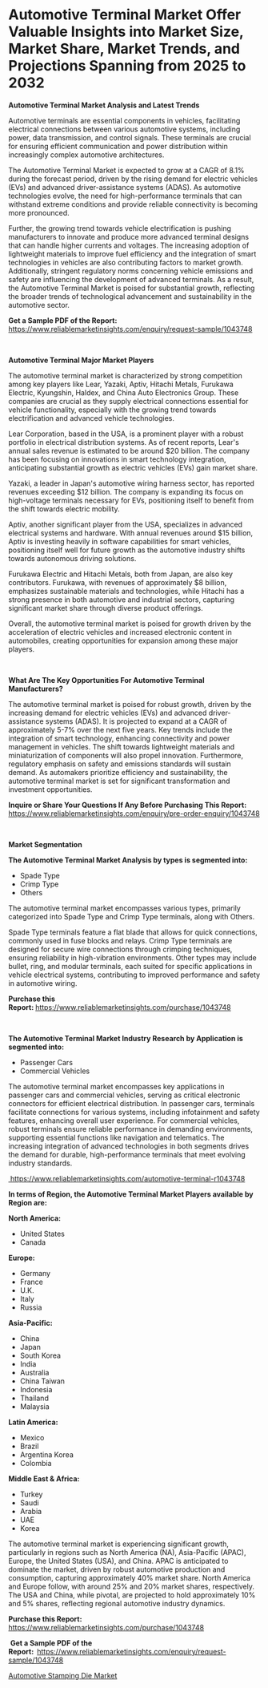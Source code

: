 <p><h1>Automotive Terminal Market Offer Valuable Insights into Market Size, Market Share, Market Trends, and Projections Spanning from 2025 to 2032</h1></p><p><strong>Automotive Terminal Market Analysis and Latest Trends</strong></p>
<p><p>Automotive terminals are essential components in vehicles, facilitating electrical connections between various automotive systems, including power, data transmission, and control signals. These terminals are crucial for ensuring efficient communication and power distribution within increasingly complex automotive architectures. </p><p>The Automotive Terminal Market is expected to grow at a CAGR of 8.1% during the forecast period, driven by the rising demand for electric vehicles (EVs) and advanced driver-assistance systems (ADAS). As automotive technologies evolve, the need for high-performance terminals that can withstand extreme conditions and provide reliable connectivity is becoming more pronounced. </p><p>Further, the growing trend towards vehicle electrification is pushing manufacturers to innovate and produce more advanced terminal designs that can handle higher currents and voltages. The increasing adoption of lightweight materials to improve fuel efficiency and the integration of smart technologies in vehicles are also contributing factors to market growth. Additionally, stringent regulatory norms concerning vehicle emissions and safety are influencing the development of advanced terminals. As a result, the Automotive Terminal Market is poised for substantial growth, reflecting the broader trends of technological advancement and sustainability in the automotive sector.</p></p>
<p><strong>Get a Sample PDF of the Report:&nbsp;</strong> <a href="https://www.reliablemarketinsights.com/enquiry/request-sample/1043748?utm_campaign=2240&utm_medium=2&utm_source=Github&utm_content=ia&utm_term=30032025&utm_id=automotive-terminal">https://www.reliablemarketinsights.com/enquiry/request-sample/1043748</a></p>
<p>&nbsp;</p>
<p><strong>Automotive Terminal Major Market Players</strong></p>
<p><p>The automotive terminal market is characterized by strong competition among key players like Lear, Yazaki, Aptiv, Hitachi Metals, Furukawa Electric, Kyungshin, Haldex, and China Auto Electronics Group. These companies are crucial as they supply electrical connections essential for vehicle functionality, especially with the growing trend towards electrification and advanced vehicle technologies.</p><p>Lear Corporation, based in the USA, is a prominent player with a robust portfolio in electrical distribution systems. As of recent reports, Lear's annual sales revenue is estimated to be around $20 billion. The company has been focusing on innovations in smart technology integration, anticipating substantial growth as electric vehicles (EVs) gain market share.</p><p>Yazaki, a leader in Japan's automotive wiring harness sector, has reported revenues exceeding $12 billion. The company is expanding its focus on high-voltage terminals necessary for EVs, positioning itself to benefit from the shift towards electric mobility.</p><p>Aptiv, another significant player from the USA, specializes in advanced electrical systems and hardware. With annual revenues around $15 billion, Aptiv is investing heavily in software capabilities for smart vehicles, positioning itself well for future growth as the automotive industry shifts towards autonomous driving solutions.</p><p>Furukawa Electric and Hitachi Metals, both from Japan, are also key contributors. Furukawa, with revenues of approximately $8 billion, emphasizes sustainable materials and technologies, while Hitachi has a strong presence in both automotive and industrial sectors, capturing significant market share through diverse product offerings.</p><p>Overall, the automotive terminal market is poised for growth driven by the acceleration of electric vehicles and increased electronic content in automobiles, creating opportunities for expansion among these major players.</p></p>
<p>&nbsp;</p>
<p><strong>What Are The Key Opportunities For Automotive Terminal Manufacturers?</strong></p>
<p><p>The automotive terminal market is poised for robust growth, driven by the increasing demand for electric vehicles (EVs) and advanced driver-assistance systems (ADAS). It is projected to expand at a CAGR of approximately 5-7% over the next five years. Key trends include the integration of smart technology, enhancing connectivity and power management in vehicles. The shift towards lightweight materials and miniaturization of components will also propel innovation. Furthermore, regulatory emphasis on safety and emissions standards will sustain demand. As automakers prioritize efficiency and sustainability, the automotive terminal market is set for significant transformation and investment opportunities.</p></p>
<p><strong>Inquire or Share Your Questions If Any Before Purchasing This Report:</strong> <a href="https://www.reliablemarketinsights.com/enquiry/pre-order-enquiry/1043748?utm_campaign=2240&utm_medium=2&utm_source=Github&utm_content=ia&utm_term=30032025&utm_id=automotive-terminal">https://www.reliablemarketinsights.com/enquiry/pre-order-enquiry/1043748</a></p>
<p>&nbsp;</p>
<p><strong>Market Segmentation</strong></p>
<p><strong>The Automotive Terminal Market Analysis by types is segmented into:</strong></p>
<p><ul><li>Spade Type</li><li>Crimp Type</li><li>Others</li></ul></p>
<p><p>The automotive terminal market encompasses various types, primarily categorized into Spade Type and Crimp Type terminals, along with Others. </p><p>Spade Type terminals feature a flat blade that allows for quick connections, commonly used in fuse blocks and relays. Crimp Type terminals are designed for secure wire connections through crimping techniques, ensuring reliability in high-vibration environments. Other types may include bullet, ring, and modular terminals, each suited for specific applications in vehicle electrical systems, contributing to improved performance and safety in automotive wiring.</p></p>
<p><strong>Purchase this Report:&nbsp;</strong><a href="https://www.reliablemarketinsights.com/purchase/1043748?utm_campaign=2240&utm_medium=2&utm_source=Github&utm_content=ia&utm_term=30032025&utm_id=automotive-terminal">https://www.reliablemarketinsights.com/purchase/1043748</a></p>
<p>&nbsp;</p>
<p><strong>The Automotive Terminal Market Industry Research by Application is segmented into:</strong></p>
<p><ul><li>Passenger Cars</li><li>Commercial Vehicles</li></ul></p>
<p><p>The automotive terminal market encompasses key applications in passenger cars and commercial vehicles, serving as critical electronic connectors for efficient electrical distribution. In passenger cars, terminals facilitate connections for various systems, including infotainment and safety features, enhancing overall user experience. For commercial vehicles, robust terminals ensure reliable performance in demanding environments, supporting essential functions like navigation and telematics. The increasing integration of advanced technologies in both segments drives the demand for durable, high-performance terminals that meet evolving industry standards.</p></p>
<p><a href="https://www.reliablemarketinsights.com/automotive-terminal-r1043748?utm_campaign=2240&utm_medium=2&utm_source=Github&utm_content=ia&utm_term=30032025&utm_id=automotive-terminal">&nbsp;https://www.reliablemarketinsights.com/automotive-terminal-r1043748</a></p>
<p><strong>In terms of Region, the Automotive Terminal Market Players available by Region are:</strong></p>
<p>
    <p> <strong> North America: </strong>
        <ul>
            <li>United States</li>
            <li>Canada</li>
        </ul>
        </p> 
    <p> <strong> Europe: </strong>
        <ul>
            <li>Germany</li>
            <li>France</li>
            <li>U.K.</li>
            <li>Italy</li>
            <li>Russia</li>
        </ul>
        </p> 
    <p> <strong> Asia-Pacific: </strong>
        <ul>
            <li>China</li>
            <li>Japan</li>
            <li>South Korea</li>
            <li>India</li>
            <li>Australia</li>
            <li>China Taiwan</li>
            <li>Indonesia</li>
            <li>Thailand</li>
            <li>Malaysia</li>
        </ul>
        </p> 
    <p> <strong> Latin America: </strong>
        <ul>
            <li>Mexico</li>
            <li>Brazil</li>
            <li>Argentina Korea</li>
            <li>Colombia</li>
        </ul>
        </p> 
    <p> <strong> Middle East & Africa: </strong>
        <ul>
            <li>Turkey</li>
            <li>Saudi</li>
            <li>Arabia</li>
            <li>UAE</li>
            <li>Korea</li>
        </ul>
    </p>
    </p>
<p><p>The automotive terminal market is experiencing significant growth, particularly in regions such as North America (NA), Asia-Pacific (APAC), Europe, the United States (USA), and China. APAC is anticipated to dominate the market, driven by robust automotive production and consumption, capturing approximately 40% market share. North America and Europe follow, with around 25% and 20% market shares, respectively. The USA and China, while pivotal, are projected to hold approximately 10% and 5% shares, reflecting regional automotive industry dynamics.</p></p>
<p><strong>Purchase this Report: </strong><a href="https://www.reliablemarketinsights.com/purchase/1043748?utm_campaign=2240&utm_medium=2&utm_source=Github&utm_content=ia&utm_term=30032025&utm_id=automotive-terminal">https://www.reliablemarketinsights.com/purchase/1043748</a></p>
<p>&nbsp;<strong>Get a Sample PDF of the Report:&nbsp;&nbsp;</strong><a href="https://www.reliablemarketinsights.com/enquiry/request-sample/1043748?utm_campaign=2240&utm_medium=2&utm_source=Github&utm_content=ia&utm_term=30032025&utm_id=automotive-terminal">https://www.reliablemarketinsights.com/enquiry/request-sample/1043748</a></p>
<p><strong></strong></p>
<p><p><a href="https://github.com/stillsfloria19981/Market-Research-Report-List-1/blob/main/automotive-stamping-die-market.md?utm_campaign=2240&utm_medium=2&utm_source=Github&utm_content=ia&utm_term=30032025&utm_id=automotive-terminal">Automotive Stamping Die Market</a></p></p>